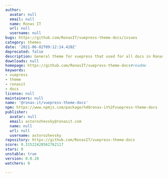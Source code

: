 ```yaml
---
author:
  avatar: null
  email: null
  name: Ronas IT
  url: null
  username: null
bugs: https://github.com/RonasIT/vuepress-theme-docs/issues
category: themes
date: '2021-06-02T09:12:14.420Z'
deprecated: false
description: General theme for vuepress that used for all docs in Ronas IT
downloads: null
homepage: https://github.com/RonasIT/vuepress-theme-docs#readme
keywords:
- vuepress
- theme
- ronasit
- docs
license: null
maintainers: null
name: '@ronas-it/vuepress-theme-docs'
npm: https://www.npmjs.com/package/%40ronas-it%2Fvuepress-theme-docs
publisher:
  avatar: null
  email: astorozhevsky@ronasit.com
  name: null
  url: null
  username: astorozhevsky
repository: https://github.com/RonasIT/vuepress-theme-docs
score: 0.31522428562762117
stars: 0
unstable: true
version: 0.0.20
watchers: 0

---
```


